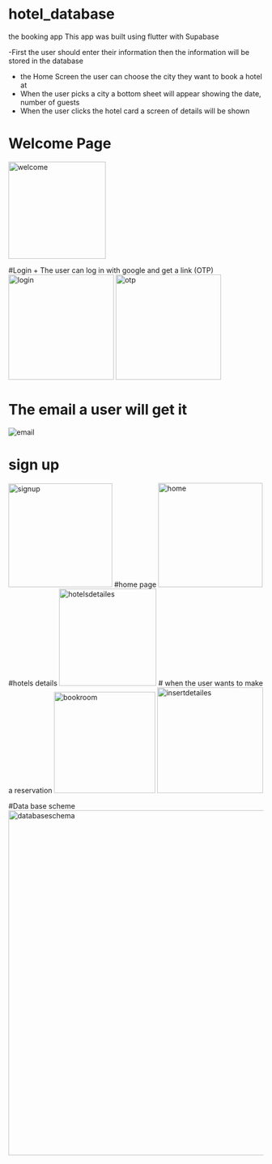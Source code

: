 # hotel_database


the booking app 
This app was built using flutter with Supabase 

 -First the user should enter their information then the information will be stored in the database 
- the Home Screen the user can choose the city they want to book a hotel at 
- When the user picks a city a bottom sheet will appear showing the date, number of guests 
- When the user clicks the hotel card a screen of details will be shown 


# Welcome Page
<img width="192" alt="welcome" src="https://github.com/reef-mohammad/hotel/assets/74217487/d810cd8a-a2f6-4a95-b3c8-e41fb480b2ba">

#Login + The user can log in with google and get a link (OTP)
<img width="208" alt="login" src="https://github.com/reef-mohammad/hotel/assets/74217487/e9caa850-3ebb-45e6-aec9-b800b408a83f">
<img width="208" alt="otp" src="https://github.com/reef-mohammad/hotel/assets/74217487/e82b6c7a-3c78-4e18-8395-f45420f42c6c">
# The email a user will get it
![email](https://github.com/reef-mohammad/hotel/assets/74217487/0c0cbb51-643d-4a38-bade-758f29f1d01e)
# sign up 
<img width="205" alt="signup" src="https://github.com/reef-mohammad/hotel/assets/74217487/9bded26b-6932-4993-8079-d9bd5c231a46">
#home page 
<img width="206" alt="home" src="https://github.com/reef-mohammad/hotel/assets/74217487/230beee5-f9f8-4134-898e-5082b10dafe2">
#hotels details 
<img width="192" alt="hotelsdetailes" src="https://github.com/reef-mohammad/hotel/assets/74217487/11d51c8e-e86a-405d-8f6c-e0f9e699d2f6">
# when the user wants to make a reservation

<img width="200" alt="bookroom" src="https://github.com/reef-mohammad/hotel/assets/74217487/70acaa52-c5f6-4e1c-8495-02bc966c9dd2">


<img width="209" alt="insertdetailes" src="https://github.com/reef-mohammad/hotel/assets/74217487/df45d56e-dd07-4a78-ae0a-a4d6d983acb2">



#Data base scheme
<img width="682" alt="databaseschema" src="https://github.com/reef-mohammad/hotel/assets/74217487/3a8f1f60-fd46-4a79-a953-fd5cc0799b86">
